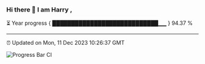 ### Hi there 👋 I am Harry , 

⏳ Year progress { ████████████████████████████▁▁ } 94.37 %

---

⏰ Updated on Mon, 11 Dec 2023 10:26:37 GMT

![Progress Bar CI](https://github.com/duykhang68/duykhang68/workflows/Progress%20Bar%20CI/badge.svg)
